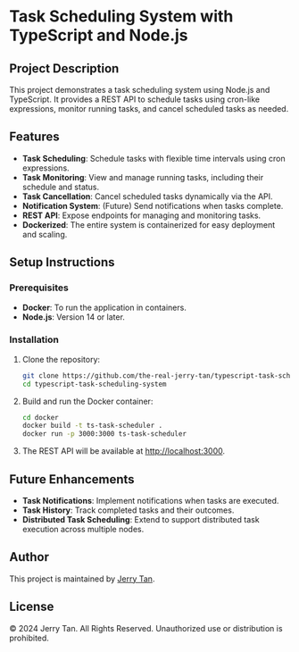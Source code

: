 # Task Scheduling System with TypeScript and Node.js

## Project Description

This project demonstrates a task scheduling system using Node.js and TypeScript. It provides a REST API to schedule tasks using cron-like expressions, monitor running tasks, and cancel scheduled tasks as needed.

## Features

- **Task Scheduling**: Schedule tasks with flexible time intervals using cron expressions.
- **Task Monitoring**: View and manage running tasks, including their schedule and status.
- **Task Cancellation**: Cancel scheduled tasks dynamically via the API.
- **Notification System**: (Future) Send notifications when tasks complete.
- **REST API**: Expose endpoints for managing and monitoring tasks.
- **Dockerized**: The entire system is containerized for easy deployment and scaling.

## Setup Instructions

### Prerequisites
- **Docker**: To run the application in containers.
- **Node.js**: Version 14 or later.

### Installation

1. Clone the repository:
   ```bash
   git clone https://github.com/the-real-jerry-tan/typescript-task-scheduling-system.git
   cd typescript-task-scheduling-system
   ```

2. Build and run the Docker container:
   ```bash
   cd docker
   docker build -t ts-task-scheduler .
   docker run -p 3000:3000 ts-task-scheduler
   ```

3. The REST API will be available at [http://localhost:3000](http://localhost:3000).

## Future Enhancements

- **Task Notifications**: Implement notifications when tasks are executed.
- **Task History**: Track completed tasks and their outcomes.
- **Distributed Task Scheduling**: Extend to support distributed task execution across multiple nodes.

## Author

This project is maintained by [Jerry Tan](https://github.com/the-real-jerry-tan).

## License

© 2024 Jerry Tan. All Rights Reserved. Unauthorized use or distribution is prohibited.
